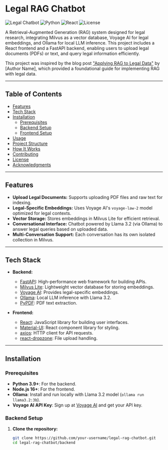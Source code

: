 # Legal RAG Chatbot

![Legal Chatbot](https://img.shields.io/badge/Legal-Chatbot-blue) ![Python](https://img.shields.io/badge/Python-3.9+-yellow) ![React](https://img.shields.io/badge/React-18.2.0-green) ![License](https://img.shields.io/badge/License-MIT-brightgreen)

A Retrieval-Augmented Generation (RAG) system designed for legal research, integrating Milvus as a vector database, Voyage AI for legal embeddings, and Ollama for local LLM inference. This project includes a React frontend and a FastAPI backend, enabling users to upload legal documents (PDFs) or text, and query legal information efficiently.

This project was inspired by the blog post ["Applying RAG to Legal Data"](https://example.com) by [Author Name], which provided a foundational guide for implementing RAG with legal data.

---

## Table of Contents
- [Features](#features)
- [Tech Stack](#tech-stack)
- [Installation](#installation)
  - [Prerequisites](#prerequisites)
  - [Backend Setup](#backend-setup)
  - [Frontend Setup](#frontend-setup)
- [Usage](#usage)
- [Project Structure](#project-structure)
- [How It Works](#how-it-works)
- [Contributing](#contributing)
- [License](#license)
- [Acknowledgments](#acknowledgments)

---

## Features
- **Upload Legal Documents:** Supports uploading PDF files and raw text for indexing.
- **Legal-Specific Embeddings:** Uses Voyage AI's `voyage-law-2` model optimized for legal contexts.
- **Vector Storage:** Stores embeddings in Milvus Lite for efficient retrieval.
- **Conversational Interface:** Chatbot powered by Llama 3.2 (via Ollama) to answer legal queries based on uploaded data.
- **Multi-Conversation Support:** Each conversation has its own isolated collection in Milvus.

---

## Tech Stack
- **Backend:**
  - [FastAPI](https://fastapi.tiangolo.com/): High-performance web framework for building APIs.
  - [Milvus Lite](https://milvus.io/): Lightweight vector database for storing embeddings.
  - [Voyage AI](https://voyageai.com/): Provides legal-specific embeddings.
  - [Ollama](https://ollama.ai/): Local LLM inference with Llama 3.2.
  - [PyPDF](https://pypdf.readthedocs.io/): PDF text extraction.

- **Frontend:**
  - [React](https://reactjs.org/): JavaScript library for building user interfaces.
  - [Material-UI](https://mui.com/): React component library for styling.
  - [axios](https://axios-http.com/): HTTP client for API requests.
  - [react-dropzone](https://react-dropzone.js.org/): File upload handling.

---

## Installation

### Prerequisites
- **Python 3.9+**: For the backend.
- **Node.js 16+**: For the frontend.
- **Ollama**: Install and run locally with Llama 3.2 model (`ollama run llama3.2:3b`).
- **Voyage AI API Key**: Sign up at [Voyage AI](https://voyageai.com/) and get your API key.

### Backend Setup
1. **Clone the repository:**
   ```bash
   git clone https://github.com/your-username/legal-rag-chatbot.git
   cd legal-rag-chatbot/backend